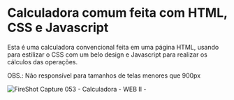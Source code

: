 # Calculadora comum feita com HTML, CSS e Javascript

Esta é uma calculadora convencional feita em uma página HTML, usando para estilizar o CSS com um belo design e Javascript para realizar os cálculos das operações.

OBS.: Não responsível para tamanhos de telas menores que 900px

![FireShot Capture 053 - Calculadora - WEB II - ](https://user-images.githubusercontent.com/63206031/146562369-762137e9-4c9b-4745-8cc4-acf17b586817.png)

